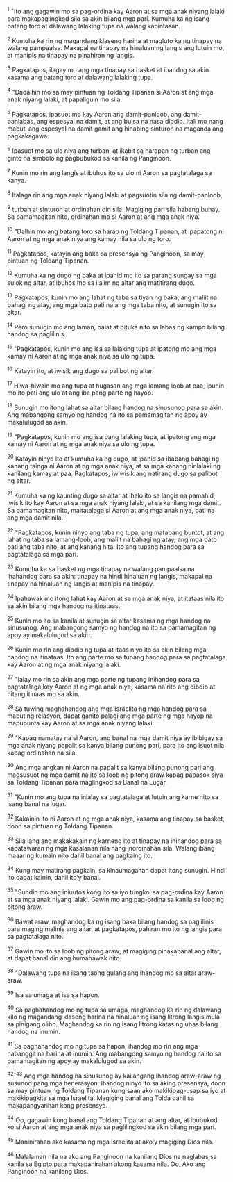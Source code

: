 <sup>1</sup>
"Ito ang gagawin mo sa pag-ordina kay Aaron at sa mga anak niyang lalaki para makapaglingkod sila sa akin bilang mga pari. Kumuha ka ng isang batang toro at dalawang lalaking tupa na walang kapintasan. 

<sup>2</sup>
Kumuha ka rin ng magandang klaseng harina at magluto ka ng tinapay na walang pampaalsa. Makapal na tinapay na hinaluan ng langis ang lutuin mo, at manipis na tinapay na pinahiran ng langis. 

<sup>3</sup>
Pagkatapos, ilagay mo ang mga tinapay sa basket at ihandog sa akin kasama ang batang toro at dalawang lalaking tupa. 

<sup>4</sup>
"Dadalhin mo sa may pintuan ng Toldang Tipanan si Aaron at ang mga anak niyang lalaki, at papaliguin mo sila. 

<sup>5</sup>
Pagkatapos, ipasuot mo kay Aaron ang damit-panloob, ang damit-panlabas, ang espesyal na damit, at ang bulsa na nasa dibdib. Itali mo nang mabuti ang espesyal na damit gamit ang hinabing sinturon na maganda ang pagkakagawa. 

<sup>6</sup>
Ipasuot mo sa ulo niya ang turban, at ikabit sa harapan ng turban ang ginto na simbolo ng pagbubukod sa kanila ng Panginoon. 

<sup>7</sup>
Kunin mo rin ang langis at ibuhos ito sa ulo ni Aaron sa pagtatalaga sa kanya. 

<sup>8</sup>
Italaga rin ang mga anak niyang lalaki at pagsuotin sila ng damit-panloob, 

<sup>9</sup>
turban at sinturon at ordinahan din sila. Magiging pari sila habang buhay. Sa pamamagitan nito, ordinahan mo si Aaron at ang mga anak niya. 

<sup>10</sup>
"Dalhin mo ang batang toro sa harap ng Toldang Tipanan, at ipapatong ni Aaron at ng mga anak niya ang kamay nila sa ulo ng toro. 

<sup>11</sup>
Pagkatapos, katayin ang baka sa presensya ng Panginoon, sa may pintuan ng Toldang Tipanan. 

<sup>12</sup>
Kumuha ka ng dugo ng baka at ipahid mo ito sa parang sungay sa mga sulok ng altar, at ibuhos mo sa ilalim ng altar ang matitirang dugo. 

<sup>13</sup>
Pagkatapos, kunin mo ang lahat ng taba sa tiyan ng baka, ang maliit na bahagi ng atay, ang mga bato pati na ang mga taba nito, at sunugin ito sa altar. 

<sup>14</sup>
Pero sunugin mo ang laman, balat at bituka nito sa labas ng kampo bilang handog sa paglilinis. 

<sup>15</sup>
"Pagkatapos, kunin mo ang isa sa lalaking tupa at ipatong mo ang mga kamay ni Aaron at ng mga anak niya sa ulo ng tupa. 

<sup>16</sup>
Katayin ito, at iwisik ang dugo sa palibot ng altar. 

<sup>17</sup>
Hiwa-hiwain mo ang tupa at hugasan ang mga lamang loob at paa, ipunin mo ito pati ang ulo at ang iba pang parte ng hayop. 

<sup>18</sup>
Sunugin mo itong lahat sa altar bilang handog na sinusunog para sa akin. Ang mabangong samyo ng handog na ito sa pamamagitan ng apoy ay makalulugod sa akin. 

<sup>19</sup>
"Pagkatapos, kunin mo ang isa pang lalaking tupa, at ipatong ang mga kamay ni Aaron at ng mga anak niya sa ulo ng tupa. 

<sup>20</sup>
Katayin ninyo ito at kumuha ka ng dugo, at ipahid sa ibabang bahagi ng kanang tainga ni Aaron at ng mga anak niya, at sa mga kanang hinlalaki ng kanilang kamay at paa. Pagkatapos, iwiwisik ang natirang dugo sa palibot ng altar. 

<sup>21</sup>
Kumuha ka ng kaunting dugo sa altar at ihalo ito sa langis na pamahid, iwisik ito kay Aaron at sa mga anak niyang lalaki, at sa kanilang mga damit. Sa pamamagitan nito, maitatalaga si Aaron at ang mga anak niya, pati na ang mga damit nila. 

<sup>22</sup>
"Pagkatapos, kunin ninyo ang taba ng tupa, ang matabang buntot, at ang lahat ng taba sa lamang-loob, ang maliit na bahagi ng atay, ang mga bato pati ang taba nito, at ang kanang hita. Ito ang tupang handog para sa pagtatalaga sa mga pari. 

<sup>23</sup>
Kumuha ka sa basket ng mga tinapay na walang pampaalsa na ihahandog para sa akin: tinapay na hindi hinaluan ng langis, makapal na tinapay na hinaluan ng langis at manipis na tinapay. 

<sup>24</sup>
Ipahawak mo itong lahat kay Aaron at sa mga anak niya, at itataas nila ito sa akin bilang mga handog na itinataas. 

<sup>25</sup>
Kunin mo ito sa kanila at sunugin sa altar kasama ng mga handog na sinusunog. Ang mabangong samyo ng handog na ito sa pamamagitan ng apoy ay makalulugod sa akin. 

<sup>26</sup>
Kunin mo rin ang dibdib ng tupa at itaas nʼyo ito sa akin bilang mga handog na itinataas. Ito ang parte mo sa tupang handog para sa pagtatalaga kay Aaron at ng mga anak niyang lalaki. 

<sup>27</sup>
"Ialay mo rin sa akin ang mga parte ng tupang inihandog para sa pagtatalaga kay Aaron at ng mga anak niya, kasama na rito ang dibdib at hitang itinaas mo sa akin. 

<sup>28</sup>
Sa tuwing maghahandog ang mga Israelita ng mga handog para sa mabuting relasyon, dapat ganito palagi ang mga parte ng mga hayop na mapupunta kay Aaron at sa mga anak niyang lalaki. 

<sup>29</sup>
"Kapag namatay na si Aaron, ang banal na mga damit niya ay ibibigay sa mga anak niyang papalit sa kanya bilang punong pari, para ito ang isuot nila kapag ordinahan na sila. 

<sup>30</sup>
Ang mga angkan ni Aaron na papalit sa kanya bilang punong pari ang magsusuot ng mga damit na ito sa loob ng pitong araw kapag papasok siya sa Toldang Tipanan para maglingkod sa Banal na Lugar. 

<sup>31</sup>
"Kunin mo ang tupa na inialay sa pagtatalaga at lutuin ang karne nito sa isang banal na lugar. 

<sup>32</sup>
Kakainin ito ni Aaron at ng mga anak niya, kasama ang tinapay sa basket, doon sa pintuan ng Toldang Tipanan. 

<sup>33</sup>
Sila lang ang makakakain ng karneng ito at tinapay na inihandog para sa kapatawaran ng mga kasalanan nila nang inordinahan sila. Walang ibang maaaring kumain nito dahil banal ang pagkaing ito. 

<sup>34</sup>
Kung may matirang pagkain, sa kinaumagahan dapat itong sunugin. Hindi ito dapat kainin, dahil itoʼy banal. 

<sup>35</sup>
"Sundin mo ang iniuutos kong ito sa iyo tungkol sa pag-ordina kay Aaron at sa mga anak niyang lalaki. Gawin mo ang pag-ordina sa kanila sa loob ng pitong araw. 

<sup>36</sup>
Bawat araw, maghandog ka ng isang baka bilang handog sa paglilinis para maging malinis ang altar, at pagkatapos, pahiran mo ito ng langis para sa pagtatalaga nito. 

<sup>37</sup>
Gawin mo ito sa loob ng pitong araw; at magiging pinakabanal ang altar, at dapat banal din ang humahawak nito.

<sup>38</sup>
"Dalawang tupa na isang taong gulang ang ihandog mo sa altar araw-araw. 

<sup>39</sup>
Isa sa umaga at isa sa hapon. 

<sup>40</sup>
Sa paghahandog mo ng tupa sa umaga, maghandog ka rin ng dalawang kilo ng magandang klaseng harina na hinaluan ng isang litrong langis mula sa pinigang olibo. Maghandog ka rin ng isang litrong katas ng ubas bilang handog na inumin. 

<sup>41</sup>
Sa paghahandog mo ng tupa sa hapon, ihandog mo rin ang mga nabanggit na harina at inumin. Ang mabangong samyo ng handog na ito sa pamamagitan ng apoy ay makalulugod sa akin.

<sup>42-43</sup>
Ang mga handog na sinusunog ay kailangang ihandog araw-araw ng susunod pang mga henerasyon. Ihandog ninyo ito sa aking presensya, doon sa may pintuan ng Toldang Tipanan kung saan ako makikipag-usap sa iyo at makikipagkita sa mga Israelita. Magiging banal ang Tolda dahil sa makapangyarihan kong presensya. 

<sup>44</sup>
Oo, gagawin kong banal ang Toldang Tipanan at ang altar, at ibubukod ko si Aaron at ang mga anak niya sa paglilingkod sa akin bilang mga pari. 

<sup>45</sup>
Maninirahan ako kasama ng mga Israelita at akoʼy magiging Dios nila. 

<sup>46</sup>
Malalaman nila na ako ang Panginoon na kanilang Dios na naglabas sa kanila sa Egipto para makapanirahan akong kasama nila. Oo, Ako ang Panginoon na kanilang Dios.